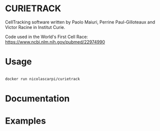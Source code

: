 # CURIETRACK

CellTracking software written by Paolo Maiuri, Perrine Paul-Gilloteaux and Victor Racine in Institut Curie.

Code used in the World's First Cell Race: https://www.ncbi.nlm.nih.gov/pubmed/22974990

# Usage

~~~bash

docker run nicolascarpi/curietrack

~~~

# Documentation

# Examples
